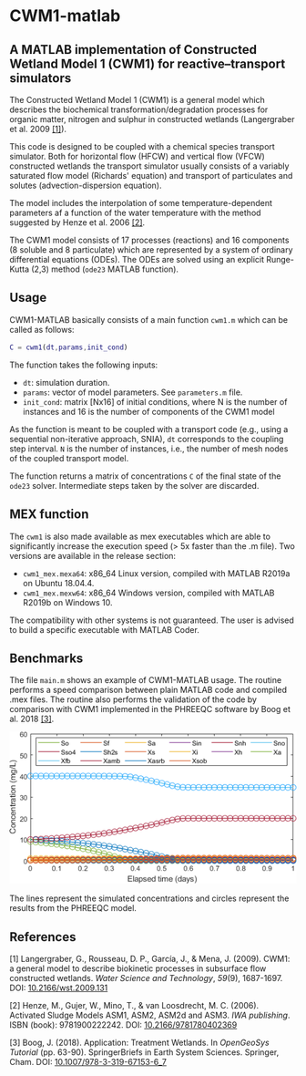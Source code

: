 # CWM1-matlab

## A MATLAB implementation of Constructed Wetland Model 1 (CWM1) for reactive–transport simulators

The Constructed Wetland Model 1 (CWM1) is a general model which describes the biochemical transformation/degradation processes for organic matter, nitrogen and sulphur in constructed wetlands (Langergraber et al. 2009 [[1]](#1)).

This code is designed to be coupled with a chemical species transport simulator. Both for horizontal flow (HFCW) and vertical flow (VFCW) constructed wetlands the transport simulator usually consists of a variably saturated flow model (Richards' equation) and transport of particulates and solutes (advection-dispersion equation).

The model includes the interpolation of some temperature-dependent parameters af a function of the water temperature with the method suggested by Henze et al. 2006 [[2]](#2).

The CWM1 model consists of 17 processes (reactions) and 16 components (8 soluble and 8 particulate) which are represented by a system of ordinary differential equations (ODEs). The ODEs are solved using an explicit Runge-Kutta (2,3) method (`ode23` MATLAB function).

## Usage

CWM1-MATLAB basically consists of a main function `cwm1.m` which can be called as follows:

```matlab
C = cwm1(dt,params,init_cond)
```

The function takes the following inputs:

- `dt`: simulation duration.
- `params`: vector of model parameters. See `parameters.m` file.
- `init_cond`: matrix [Nx16] of initial conditions, where N is the number of instances and 16 is the number of components of the CWM1 model

As the function is meant to be coupled with a transport code (e.g., using a sequential non-iterative approach, SNIA), `dt` corresponds to the coupling step interval. `N` is the number of instances, i.e., the number of mesh nodes of the coupled transport model.

The function returns a matrix of concentrations `C` of the final state of the `ode23` solver. Intermediate steps taken by the solver are discarded.

## MEX function

The `cwm1` is also made available as mex executables which are able to significantly increase the execution speed (> 5x faster than the .m file).
Two versions are available in the release section:

- `cwm1_mex.mexa64`: x86_64 Linux version, compiled with MATLAB R2019a on Ubuntu 18.04.4.
- `cwm1_mex.mexw64`: x86_64 Windows version, compiled with MATLAB R2019b  on Windows 10.

The compatibility with other systems is not guaranteed. The user is advised to build a specific executable with MATLAB Coder.

## Benchmarks

The file `main.m` shows an example of CWM1-MATLAB usage. The routine performs a speed comparison between plain MATLAB code and compiled .mex files.
The routine also performs the validation of the code by comparison with CWM1 implemented in the PHREEQC software by Boog et al. 2018 [[3]](#3).

![Benchmark](img/benchmark.png)

The lines represent the simulated concentrations and circles represent the results from the PHREEQC model.

## References

<a id="1">[1]</a> Langergraber, G., Rousseau, D. P., García, J., & Mena, J. (2009). CWM1: a general model to describe biokinetic processes in subsurface flow constructed wetlands. *Water Science and Technology*, *59*(9), 1687-1697. DOI: [10.2166/wst.2009.131](https://doi.org/10.2166/wst.2009.131)

<a id="2">[2]</a> Henze, M., Gujer, W., Mino, T., & van Loosdrecht, M. C. (2006). Activated Sludge Models ASM1, ASM2, ASM2d and ASM3. *IWA publishing*. ISBN (book): 9781900222242. DOI: [10.2166/9781780402369](https://doi.org/10.2166/9781780402369)

<a id="3">[3]</a> Boog, J. (2018). Application: Treatment Wetlands. In *OpenGeoSys Tutorial* (pp. 63-90). SpringerBriefs in Earth System Sciences. Springer, Cham. DOI: [10.1007/978-3-319-67153-6_7](https://doi.org/10.1007/978-3-319-67153-6_7)
